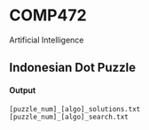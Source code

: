 # COMP472
Artificial Intelligence

## Indonesian Dot Puzzle

#### Output

```
[puzzle_num]_[algo]_solutions.txt
[puzzle_num]_[algo]_search.txt
```

